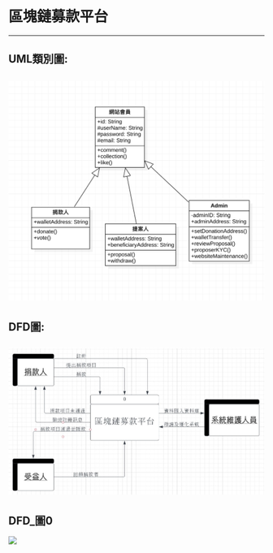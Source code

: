 # 區塊鏈募款平台
---
## UML類別圖:
![](UML類別圖.png "")
---
## DFD圖:
![](DFD.jpg "")
---
## DFD_圖0
![](DFD_圖0.jpg "")
